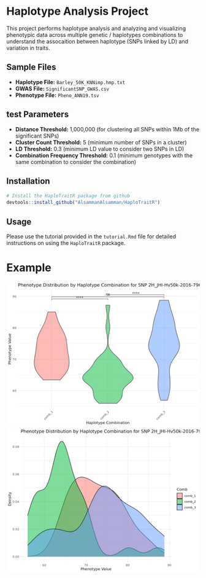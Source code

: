 # Haplotype Analysis Project

This project performs haplotype analysis and analyzing and visualizing phenotypic data across multiple genetic / haplotypes combinations 
to understand the assocaition between haplotype (SNPs linked by LD) and variation in traits. 

## Sample Files

- **Haplotype File:** `Barley_50K_KNNimp.hmp.txt`
- **GWAS File:** `SignificantSNP_GWAS.csv`
- **Phenotype File:** `Pheno_ANN19.tsv`


## test Parameters

- **Distance Threshold:** 1,000,000 (for clustering all SNPs within 1Mb of the significant SNPs)
- **Cluster Count Threshold:** 5 (minimum number of SNPs in a cluster)
- **LD Threshold:** 0.3 (minimum LD value to consider two SNPs in LD)
- **Combination Frequency Threshold:** 0.1 (minimum genotypes with the same combination to consider the combination)

## Installation

```r
# Install the HaploTraitR package from github
devtools::install_github("AlsammanAlsamman/HaploTraitR")
```

## Usage

Please use the tutorial provided in the `tutorial.Rmd` file for detailed instructions on using the `HaploTraitR` package.

# Example
![image](sampleout/2H_JHI-Hv50k-2016-79696_boxplot.png)
![image](sampleout/2H_JHI-Hv50k-2016-79696_distribution.png)









